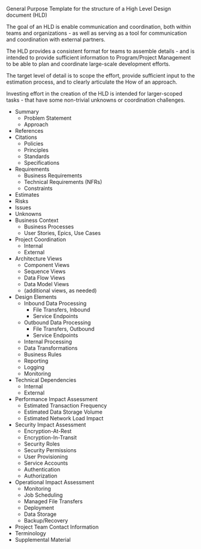 General Purpose Template for the structure of a High Level Design document (HLD)


The goal of an HLD is enable communication and coordination, both within teams and organizations - as well as serving as a tool for communication and coordination with external partners.

The HLD provides a consistent format for teams to assemble details - and is intended to provide sufficient information to Program/Project Management to be able to plan and coordinate large-scale development efforts. 

The target level of detail is to scope the effort, provide sufficient input to the estimation process, and to clearly articulate the How of an approach.  

Investing effort in the creation of the  HLD is intended for larger-scoped tasks - that have some non-trivial unknowns or coordination challenges.


* Summary
	* Problem Statement
	* Approach
* References
* Citations
	* Policies
	* Principles
	* Standards
	* Specifications
* Requirements
	* Business Requirements
	* Technical Requirements (NFRs)
	* Constraints
* Estimates
* Risks
* Issues
* Unknowns
* Business Context
	* Business Processes
	* User Stories, Epics, Use Cases
* Project Coordination 
	* Internal
	* External
* Architecture Views
	* Component Views
	* Sequence Views
	* Data Flow Views
	* Data Model Views
	* (additional views, as needed)
* Design Elements
	* Inbound Data Processing
		* File Transfers,  Inbound
		* Service Endpoints 
	* Outbound Data Processing
		* File Transfers,  Outbound
		* Service Endpoints 
	* Internal Processing
	* Data Transformations
	* Business Rules
	* Reporting
	* Logging
	* Monitoring
* Technical Dependencies
	* Internal 
	* External
* Performance Impact Assessment
	* Estimated Transaction Frequency
	* Estimated Data Storage Volume
	* Estimated Network Load Impact
* Security Impact Assessment
	* Encryption-At-Rest
	* Encryption-In-Transit
	* Security Roles
	* Security Permissions
	* User Provisioning
	* Service Accounts
	* Authentication
	* Authorization
* Operational Impact Assessment
	* Monitoring
	* Job Scheduling
	* Managed File Transfers
	* Deployment
	* Data Storage
	* Backup/Recovery
* Project Team Contact Information
* Terminology
* Supplemental Material


